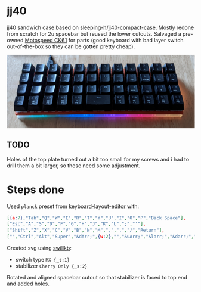 # jj40

[jj40](https://kprepublic.com/collections/daisy-40/products/jj40-v1-5-40-custom-keyboard-pcb-similar-with-planck) sandwich case based on [sleeping-h/jj40-compact-case](https://github.com/sleeping-h/jj40-compact-case).
Mostly redone from scratch for 2u spacebar but reused the lower cutouts.
Salvaged a pre-owned [Motospeed CK61](http://www.motospeed.cc/index.php?ac=article&at=read&did=500) for parts (good keyboard with bad layer switch out-of-the-box so they can be gotten pretty cheap).

![](./jj40.jpg)

## TODO

Holes of the top plate turned out a bit too small for my screws and i had to drill them a bit larger, so these need some adjustment.

# Steps done

Used `planck` preset from [keyboard-layout-editor](http://www.keyboard-layout-editor.com/#/) with:
```json
[{a:7},"Tab","Q","W","E","R","T","Y","U","I","O","P","Back Space"],
["Esc","A","S","D","F","G","H","J","K","L",";","'"],
["Shift","Z","X","C","V","B","N","M",",",".","/","Return"],
["","Ctrl","Alt","Super","&dArr;",{w:2},"","&uArr;","&larr;","&darr;","&uarr;","&rarr;"]
```

Created svg using [swillkb](http://builder.swillkb.com/):
- switch type `MX {_t:1}`
- stabilizer `Cherry Only {_s:2}`

Rotated and aligned spacebar cutout so that stabilizer is faced to top end and added holes.

